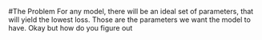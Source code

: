 #The Problem
For any model, there will be an ideal set of parameters, that will yield the lowest loss. Those are the parameters we want the model to have. Okay but how do you figure out 
